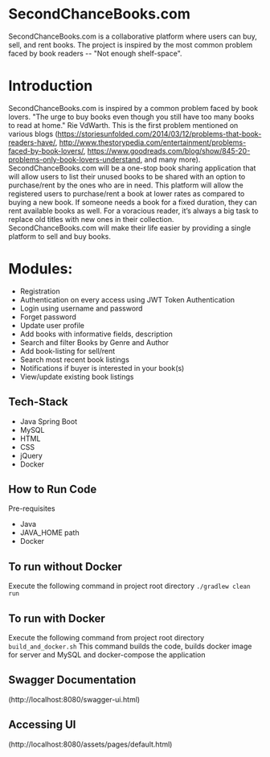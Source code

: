 # SecondChanceBooks.com

SecondChanceBooks.com is a collaborative platform where users can buy, sell, and rent books. The project is inspired by the most common problem faced by book readers -- "Not enough shelf-space".

# Introduction
SecondChanceBooks.com is inspired by a common problem faced by book lovers.
"The urge to buy books even though you still have too many books to read at home." Rie VdWarth. This is the first problem mentioned on various blogs (https://storiesunfolded.com/2014/03/12/problems-that-book-readers-have/, http://www.thestorypedia.com/entertainment/problems-faced-by-book-lovers/, https://www.goodreads.com/blog/show/845-20-problems-only-book-lovers-understand, and many more).
SecondChanceBooks.com will be a one-stop book sharing application that will allow users to list their unused books to be shared with an option to purchase/rent by the ones who are in need. This platform will allow the registered users to purchase/rent a book at lower rates as compared to buying a new book. If someone needs a book for a fixed duration, they can rent available books as well.
For a voracious reader, it’s always a big task to replace old titles with new ones in their collection. SecondChanceBooks.com will make their life easier by providing a single platform to sell and buy books.

# Modules:
- Registration
- Authentication on every access using JWT Token Authentication
- Login using username and password
- Forget password
- Update user profile
- Add books with informative fields, description
- Search and filter Books by Genre and Author
- Add book-listing for sell/rent
- Search most recent book listings
- Notifications if buyer is interested in your book(s)
- View/update existing book listings


## Tech-Stack
- Java Spring Boot
- MySQL
- HTML
- CSS
- jQuery
- Docker

## How to Run Code
Pre-requisites

- Java
- JAVA_HOME path
- Docker

## To run without Docker
Execute the following command in project root directory
`./gradlew clean run`

## To run with Docker
Execute the following command from project root directory
`build_and_docker.sh`
This command builds the code, builds docker image for server and MySQL and docker-compose the application

## Swagger Documentation
(http://localhost:8080/swagger-ui.html)

## Accessing UI
(http://localhost:8080/assets/pages/default.html)